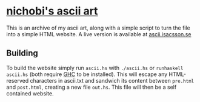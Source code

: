 # [nichobi's ascii art](https://ascii.isacsson.se)

This is an archive of my ascii art, along with a simple script to turn the file into a simple HTML website. A live version is available at [ascii.isacsson.se](https://ascii.isacsson.se)

## Building
To build the website simply run `ascii.hs` with `./ascii.hs` or `runhaskell ascii.hs` (both require [GHC](https://www.haskell.org/ghc/) to be installed).
This will escape any HTML-reserved characters in ascii.txt and sandwich its content between `pre.html` and `post.html`, creating a new file `out.hs`. This file will then be a self contained website.
